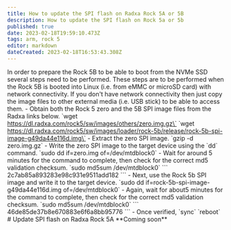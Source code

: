 ```yaml
---
title: How to update the SPI flash on Radxa Rock 5A or 5B
description: How to update the SPI flash on Rock 5a or 5b
published: true
date: 2023-02-18T19:59:10.473Z
tags: arm, rock 5
editor: markdown
dateCreated: 2023-02-18T16:53:43.308Z
---
```


In order to prepare the Rock 5B to be able to boot from the NVMe SSD several steps need to be performed. These steps are to be performed when the Rock 5B is booted into Linux (i.e. from eMMC or microSD card) with network connectivity. If you don't have network connectivity then just copy the image files to other external media (i.e. USB stick) to be able to access them. - Obtain both the Rock 5 zero and the 5B SPI image files from the Radxa links below. \`wget https://dl.radxa.com/rock5/sw/images/others/zero.img.gz\` \`wget https://dl.radxa.com/rock5/sw/images/loader/rock-5b/release/rock-5b-spi-image-g49da44e116d.img\` - Extract the zero SPI image. \`gzip -d zero.img.gz\` - Write the zero SPI image to the target device using the \`dd\` command. \`sudo dd if=zero.img of=/dev/mtdblock0\` - Wait for around 5 minutes for the command to complete, then check for the correct md5 validation checksum. \`sudo md5sum /dev/mtdblock0\` \`\`\` 2c7ab85a893283e98c931e9511add182 \`\`\` - Next, use the Rock 5b SPI image and write it to the target device. \`sudo dd if=rock-5b-spi-image-g49da44e116d.img of=/dev/mtdblock0\` - Again, wait for about5 minutes for the command to complete, then check for the correct md5 validation checksum. \`sudo md5sum /dev/mtdblock0\` \`\`\` 46de85de37b8e670883e6f6a8bb95776 \`\`\` - Once verified, \`sync\` \`reboot\`   # Update SPI flash on Radxa Rock 5A \*\*Coming soon\*\*